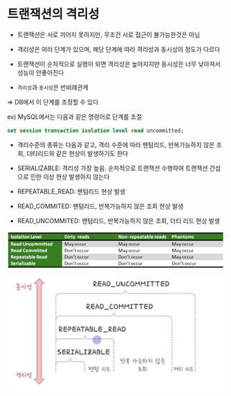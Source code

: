 # 트랜잭션의 격리성

- 트랜잭션은 서로 끼어지 못하지만, 무조건 서로 접근이 불가능한것은 아님
- 격리성은 여러 단계가 있으며, 해당 단계에 따라 격리성과 동시성의 정도가 다르다

- 트랜잭션이 순차적으로 실행이 되면 격리성은 높아지지만 동시성은 너무 낮아져서 성능이 안좋아진다
- `격리성`과 `동시성`은 반비례관계

=> DB에서 이 단계를 조정할 수 있다

ex) MySQL에서는 다음과 같은 명령어로 단계를 조절

```sql
set session transaction isolation level read uncommitted;
```

- 격리수준의 종류는 다음과 같고, 격리 수준에 따라 팬텀리드, 반복가능하지 않은 조회, 더티리드와 같은 현상이 발생하기도 한다

- SERIALIZABLE: 격리성 가장 높음. 순차적으로 트랜잭션 수행하여 트랜잭션 간섭으로 인한 이상 현상 발생하지 않는다
- REPEATABLE_READ: 팬텀리드 현상 발생
- READ_COMMITED: 팬텀리드, 반복가능하지 않은 조회 현상 발생
- READ_UNCOMMITED: 팬텀리드, 반복가능하지 않은 조회, 더티 리드 현상 발생

![Alt text](image.png)

![Alt text](image-1.png)
